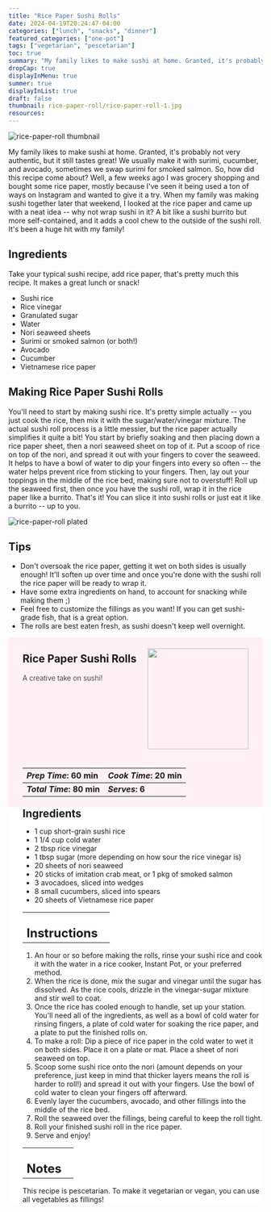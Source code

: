 ```yaml
---
title: "Rice Paper Sushi Rolls"
date: 2024-04-19T20:24:47-04:00
categories: ["lunch", "snacks", "dinner"]
featured_categories: ["one-pot"]
tags: ["vegetarian", "pescetarian"]
toc: true
summary: "My family likes to make sushi at home. Granted, it's probably not very authentic, but it still tastes great! We usually make it with surimi, cucumber, and avocado, sometimes we swap surimi for smoked salmon. So, how did this recipe come about? Well, a few weeks ago I was grocery shopping and bought some rice paper, mostly because I've seen it being used a ton of ways on Instagram and wanted to give it a try. When my family was making sushi together later that weekend, I looked at the rice paper and came up with a neat idea -- why not wrap sushi in it? A bit like a sushi burrito but more self-contained, and it adds a cool chew to the outside of the sushi roll. It's been a huge hit with my family!"
dropCap: true
displayInMenu: true
summer: true
displayInList: true
draft: false
thumbnail: rice-paper-roll/rice-paper-roll-1.jpg
resources:
---
```


![rice-paper-roll thumbnail](../../rice-paper-roll/rice-paper-roll-1.jpg)

My family likes to make sushi at home. Granted, it's probably not very authentic, but it still tastes great! We usually make it with surimi, cucumber, and avocado, sometimes we swap surimi for smoked salmon. So, how did this recipe come about? Well, a few weeks ago I was grocery shopping and bought some rice paper, mostly because I've seen it being used a ton of ways on Instagram and wanted to give it a try. When my family was making sushi together later that weekend, I looked at the rice paper and came up with a neat idea -- why not wrap sushi in it? A bit like a sushi burrito but more self-contained, and it adds a cool chew to the outside of the sushi roll. It's been a huge hit with my family!

## Ingredients

Take your typical sushi recipe, add rice paper, that's pretty much this recipe. It makes a great lunch or snack!

- Sushi rice
- Rice vinegar
- Granulated sugar
- Water
- Nori seaweed sheets
- Surimi or smoked salmon (or both!)
- Avocado
- Cucumber
- Vietnamese rice paper

## Making Rice Paper Sushi Rolls

You'll need to start by making sushi rice. It's pretty simple actually -- you just cook the rice, then mix it with the sugar/water/vinegar mixture. The actual sushi roll process is a little messier, but the rice paper actually simplifies it quite a bit! You start by briefly soaking and then placing down a rice paper sheet, then a nori seaweed sheet on top of it. Put a scoop of rice on top of the nori, and spread it out with your fingers to cover the seaweed. It helps to have a bowl of water to dip your fingers into every so often -- the water helps prevent rice from sticking to your fingers. Then, lay out your toppings in the middle of the rice bed, making sure not to overstuff! Roll up the seaweed first, then once you have the sushi roll, wrap it in the rice paper like a burrito. That's it! You can slice it into sushi rolls or just eat it like a burrito -- up to you. 

![rice-paper-roll plated](../../rice-paper-roll/rice-paper-roll-2.jpg)

## Tips

- Don't oversoak the rice paper, getting it wet on both sides is usually enough! It'll soften up over time and once you're done with the sushi roll the rice paper will be ready to wrap it.
- Have some extra ingredients on hand, to account for snacking while making them ;)
- Feel free to customize the fillings as you want! If you can get sushi-grade fish, that is a great option.
- The rolls are best eaten fresh, as sushi doesn't keep well overnight.

<div style = "background-color: lavenderblush;"  id = "recipe"> 
<div style = "background-color:lavenderblush; padding-left:2em; margin-top:0; margin-bottom:0;">

<div style="display:flex; align-items:center; justify-content:space-between; padding-right:2em"><div style = "margin-bottom:10em;"><h2>Rice Paper Sushi Rolls</h2><p style = "font-weight: 300;">A creative take on sushi!</p></div><img src="../../rice-paper-roll/rice-paper-roll-1.jpg"  width="200em" height="200em"/></div>

| _Prep Time_: 60 min  | _Cook Time_: 20 min  |
| :--- | :--- |
| **_Total Time_: 80 min** | **_Serves_: 6**  |

</div>
<div style="background-color: white; padding-left:2em; border-width:3px; border-color:lavenderblush; margin-top:0;">
 <div><h2 style = "margin-top:1em; margin-bottom:0;" >Ingredients</h2></div>
 
- 1 cup short-grain sushi rice
- 1 1/4 cup cold water
- 2 tbsp rice vinegar
- 1 tbsp sugar (more depending on how sour the rice vinegar is)
- 20 sheets of nori seaweed
- 20 sticks of imitation crab meat, or 1 pkg of smoked salmon
- 3 avocadoes, sliced into wedges
- 8 small cucumbers, sliced into spears
- 20 sheets of Vietnamese rice paper

|   |    |
| :--- | :--- |
| <div><h2 style = "margin-top:1em; margin-bottom:0;" >Instructions</h2></div>|   |

1. An hour or so before making the rolls, rinse your sushi rice and cook it with the water in a rice cooker, Instant Pot, or your preferred method. 
2. When the rice is done, mix the sugar and vinegar until the sugar has dissolved. As the rice cools, drizzle in the vinegar-sugar mixture and stir well to coat. 
3. Once the rice has cooled enough to handle, set up your station. You'll need all of the ingredients, as well as a bowl of cold water for rinsing fingers, a plate of cold water for soaking the rice paper, and a plate to put the finished rolls on. 
4. To make a roll: Dip a piece of rice paper in the cold water to wet it on both sides. Place it on a plate or mat. Place a sheet of nori seaweed on top. 
5. Scoop some sushi rice onto the nori (amount depends on your preference, just keep in mind that thicker layers means the roll is harder to roll!)  and spread it out with your fingers. Use the bowl of cold water to clean your fingers off afterward. 
6. Evenly layer the cucumbers, avocado, and other fillings into the middle of the rice bed. 
7. Roll the seaweed over the fillings, being careful to keep the roll tight.
8. Roll your finished sushi roll in the rice paper. 
9. Serve and enjoy!

|   |    |
| :--- | :--- |
| <div><h2 style = "margin-top:1em; margin-bottom:0;" >Notes</h2></div>|   |

This recipe is pescetarian. To make it vegetarian or vegan, you can use all vegetables as fillings!

</div>
</div>